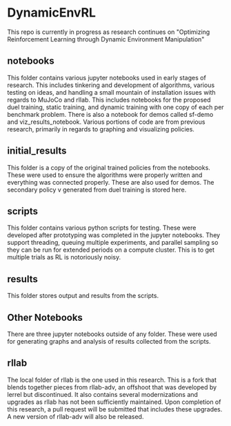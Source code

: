 # DynamicEnvRL

This repo is currently in progress as research continues on "Optimizing Reinforcement Learning through Dynamic Environment Manipulation"

## notebooks
This folder contains various jupyter notebooks used in early stages of research. This includes tinkering and development of algorithms, various testing on ideas, and handling a small mountain of installation issues with regards to MuJoCo and rllab. This includes notebooks for the proposed duel training, static training, and dynamic training with one copy of each per benchmark problem. There is also a notebook for demos called sf-demo and viz_results_notebook. Various portions of code are from previous research, primarily in regards to graphing and visualizing policies.

## initial_results
This folder is a copy of the original trained policies from the notebooks. These were used to ensure the algorithms were properly written and everything was connected properly. These are also used for demos. The secondary policy v generated from duel training is stored here.

## scripts
This folder contains various python scripts for testing. These were developed after prototyping was completed in the jupyter notebooks. They support threading, queuing multiple experiments, and parallel sampling so they can be run for extended periods on a compute cluster. This is to get multiple trials as RL is notoriously noisy.

## results
This folder stores output and results from the scripts.

## Other Notebooks
There are three jupyter notebooks outside of any folder. These were used for generating graphs and analysis of results collected from the scripts.

## rllab
The local folder of rllab is the one used in this research. This is a fork that blends together pieces from rllab-adv, an offshoot that was developed by lerrel but discontinued. It also contains several modernizations and upgrades as rllab has not been sufficiently maintained. Upon completion of this research, a pull request will be submitted that includes these upgrades. A new version of rllab-adv will also be released.

